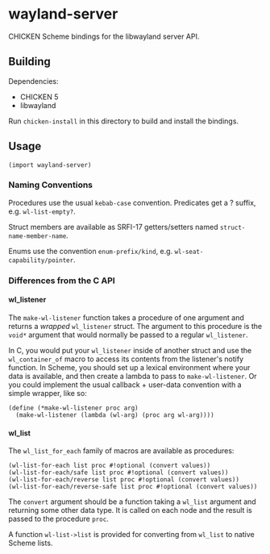 wayland-server
==============

CHICKEN Scheme bindings for the libwayland server API.

Building
--------

Dependencies:

* CHICKEN 5
* libwayland

Run <code>chicken-install</code> in this directory to build and install the
bindings.

Usage
-----

    (import wayland-server)

### Naming Conventions

Procedures use the usual <code>kebab-case</code> convention. Predicates get a ?
suffix, e.g. <code>wl-list-empty?</code>.

Struct members are available as SRFI-17 getters/setters named
<code>struct-name-member-name</code>.

Enums use the convention <code>enum-prefix/kind</code>, e.g.
<code>wl-seat-capability/pointer</code>.

### Differences from the C API

#### wl\_listener

The <code>make-wl-listener</code> function takes a procedure of one argument
and returns a *wrapped* <code>wl\_listener</code> struct. The argument to this
procedure is the <code>void\*</code> argument that would normally be passed to
a regular <code>wl\_listener</code>.

In C, you would put your <code>wl\_listener</code> inside of another struct
and use the <code>wl\_container\_of</code> macro to access its contents from
the listener's notify function. In Scheme, you should set up a lexical
environment where your data is available, and then create a lambda to pass
to <code>make-wl-listener</code>. Or you could implement the usual callback +
user-data convention with a simple wrapper, like so:

    (define (*make-wl-listener proc arg)
      (make-wl-listener (lambda (wl-arg) (proc arg wl-arg))))

#### wl\_list

The <code>wl\_list\_for\_each</code> family of macros are available as
procedures:

    (wl-list-for-each list proc #!optional (convert values))
    (wl-list-for-each/safe list proc #!optional (convert values))
    (wl-list-for-each/reverse list proc #!optional (convert values))
    (wl-list-for-each/reverse-safe list proc #!optional (convert values))

The <code>convert</code> argument should be a function taking a
<code>wl\_list</code> argument and returning some other data type. It is called
on each node and the result is passed to the procedure <code>proc</code>.

A function <code>wl-list-\>list</code> is provided for converting from
<code>wl\_list</code> to native Scheme lists.
